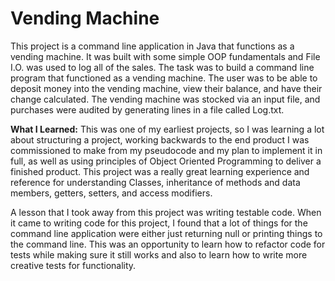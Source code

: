 # Vending Machine

This project is a command line application in Java that functions as a vending machine. It was built with some simple OOP fundamentals and File I.O. was used to log all of the sales. The task was to build a command line program that functioned as a vending machine. The user was to be able to deposit money into the vending machine, view their balance, and have their change calculated. The vending machine was stocked via an input file, and purchases were audited by generating lines in a file called Log.txt.

**What I Learned:**
This was one of my earliest projects, so I was learning a lot about structuring a project, working backwards to the end product I was commissioned to make from my pseudocode and my plan to implement it in full, as well as using principles of Object Oriented Programming to deliver a finished product. This project was a really great learning experience and reference for understanding Classes, inheritance of methods and data members, getters, setters, and access modifiers.

A lesson that I took away from this project was writing testable code. When it came to writing code for this project, I found that a lot of things for the command line application were either just returning null or printing things to the command line. This was an opportunity to learn how to refactor code for tests while making sure it still works and also to learn how to write more creative tests for functionality.
